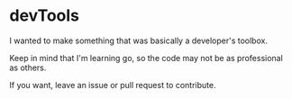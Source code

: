 # devTools

I wanted to make something that was basically a developer's toolbox.

Keep in mind that I'm learning go, so the code may not be as professional as others.

If you want, leave an issue or pull request to contribute.


